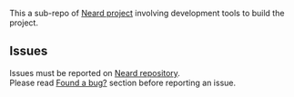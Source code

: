 This a sub-repo of [Neard project](https://github.com/crazy-max/neard) involving development tools to build the project.

## Issues

Issues must be reported on [Neard repository](https://github.com/crazy-max/neard/issues).<br />
Please read [Found a bug?](https://github.com/crazy-max/neard#found-a-bug) section before reporting an issue.
